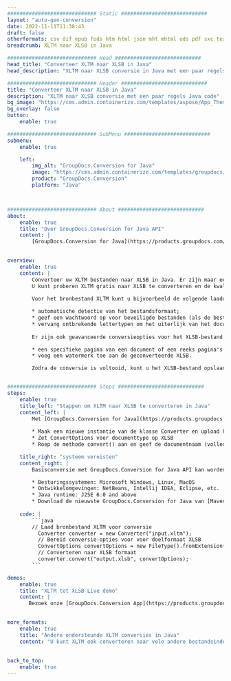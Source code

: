 ```yaml
---
############################# Static ############################
layout: "auto-gen-conversion"
date: 2022-11-11T11:38:43
draft: false
otherformats: csv dif epub fods htm html json mht mhtml ods pdf sxc tex tsv xlam xls xlsb xlsm xlsx xlt xltm xltx xml xps
breadcrumb: XLTM naar XLSB in Java

############################# Head ############################
head_title: "Converteer XLTM naar XLSB in Java"
head_description: "XLTM naar XLSB conversie in Java met een paar regels code. Converteer meer dan 160 bestandsindelingen met de GroupDocs-documentconversie-API voor Java"

############################# Header ############################
title: "Converteer XLTM naar XLSB in Java"
description: "XLTM naar XLSB conversie met een paar regels Java code"
bg_image: "https://cms.admin.containerize.com/templates/aspose/App_Themes/V3/images/bg/header1.png"
bg_overlay: false
button:
    enable: true

############################# SubMenu ############################
submenu:
    enable: true

    left:
        img_alt: "GroupDocs.Conversion for Java"
        image: "https://cms.admin.containerize.com/templates/groupdocs/images/product-logos/90x90-noborder/groupdocs-conversion-java.png"
        product: "GroupDocs.Conversion"
        platform: "Java"



############################# About ############################
about:
    enable: true
    title: "Over GroupDocs.Conversion for Java API"
    content: |
        [GroupDocs.Conversion for Java](https://products.groupdocs.com/conversion/java/) is een geavanceerde conversie-API voor bestandsindelingen voor het converteren tussen populaire afbeeldings- en documentindelingen zoals Microsoft Office, OpenDocument, PDF, HTML, e-mail, CAD. en nog veel meer met slechts een paar regels code. De native API detecteert automatisch de formaten van de originele documenten en biedt veel opties voor het aanpassen van de geconverteerde documenten. Naast de functie om informatie uit een document te extraheren, ondersteunt het standaard ook het cachen van de conversieresultaten naar de lokale schijf. Elk type cacheopslag kan echter worden ondersteund door de juiste interfaces te implementeren - Amazon S3, Dropbox, Google Drive, Windows Azure, Reddis of andere.
    

overview:
    enable: true
    content: |
        Converteer uw XLTM bestanden naar XLSB in Java. Er zijn maar een paar regels Java code nodig op elk platform naar keuze, zoals Windows, Linux, macOS.
        U kunt proberen XLTM gratis naar XLSB te converteren en de kwaliteit van de conversieresultaten te evalueren. Naast eenvoudige scripts voor bestandsconversie, kunt u meer geavanceerde opties proberen voor het laden van het XLTM-bronbestand en het opslaan van de XLSB-uitvoer. 
        
        Voor het bronbestand XLTM kunt u bijvoorbeeld de volgende laadopties gebruiken:

        * automatische detectie van het bestandsformaat;
        * geef een wachtwoord op voor beveiligde bestanden (als de bestandsindeling dit ondersteunt);
        * vervang ontbrekende lettertypen om het uiterlijk van het document te behouden.
        
        Er zijn ook geavanceerde conversieopties voor het XLSB-bestand:

        * een specifieke pagina van een document of een reeks pagina's converteren;
        * voeg een watermerk toe aan de geconverteerde XLSB.

        Zodra de conversie is voltooid, kunt u het XLSB-bestand opslaan in uw lokale bestandspad of in opslag van derden, zoals FTP, Amazon S3, Google Drive, Dropbox enz. Let op - om XLTM te converteren tot XLSB, hoeft u geen extra software te installeren, zoals MS Office, Open Office, Adobe Acrobat Reader etc.


############################# Steps ############################
steps:
    enable: true
    title_left: "Stappen om XLTM naar XLSB te converteren in Java"
    content_left: |
        Met [GroupDocs.Conversion for Java](https://products.groupdocs.com/conversion/java/) kunnen ontwikkelaars het XLTM-bestand eenvoudig converteren naar XLSB met een paar regels code.
        
        * Maak een nieuwe instantie van de klasse Converter en upload het bestand XLTM met het volledige pad
        * Zet ConvertOptions voor documenttype op XLSB
        * Roep de methode convert() aan en geef de documentnaam (volledig pad) en formaat (XLSB) door als parameter

    title_right: "systeem vereisten"
    content_right: |
        Basisconversie met GroupDocs.Conversion for Java API kan worden gedaan met slechts een paar regels code. Onze API's worden ondersteund op alle belangrijke platforms en besturingssystemen. Voordat u de onderstaande code uitvoert, moet u ervoor zorgen dat de volgende vereisten op uw systeem zijn geïnstalleerd.

        * Besturingssystemen: Microsoft Windows, Linux, MacOS
        * Ontwikkelomgevingen: NetBeans, Intellij IDEA, Eclipse, etc.
        * Java runtime: J2SE 6.0 and above
        * Download de nieuwste GroupDocs.Conversion for Java van [Maven](https://repository.groupdocs.com/webapp/#/artifacts/browse/tree/General/repo/com/groupdocs/groupdocs-conversion)
         
    code: |
        ```java    
        // Laad bronbestand XLTM voor conversie
          Converter converter = new Converter("input.xltm");
          // Bereid conversie-opties voor voor doelformaat XLSB
          ConvertOptions convertOptions = new FileType().fromExtension("xlsb").getConvertOptions();
          // Converteren naar XLSB formaat
          converter.convert("output.xlsb", convertOptions);
        ```

demos:
    enable: true
    title: "XLTM tot XLSB Live demo"
    content: |
       Bezoek onze [GroupDocs.Conversion App](https://products.groupdocs.app/conversion/family) website en probeer XLTM naar XLSB conversie nu. De gratis demo heeft de volgende voordelen:
          

more_formats:
    enable: true
    title: "Andere ondersteunde XLTM conversies in Java"
    content: "U kunt XLTM ook converteren naar vele andere bestandsindelingen. Zie de lijst hieronder."
       
       
back_to_top:
    enable: true
---
```

